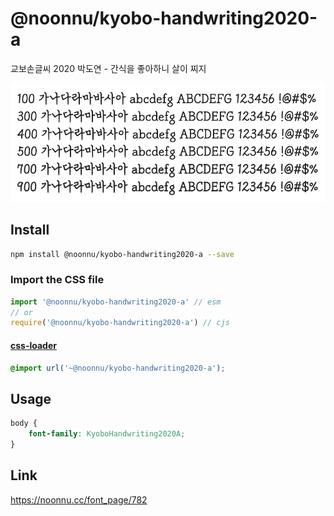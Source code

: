 # @noonnu/kyobo-handwriting2020-a

교보손글씨 2020 박도연 - 간식을 좋아하니 살이 찌지

![example](./example.png)

## Install

```bash
npm install @noonnu/kyobo-handwriting2020-a --save
```

### Import the CSS file

```js
import '@noonnu/kyobo-handwriting2020-a' // esm
// or
require('@noonnu/kyobo-handwriting2020-a') // cjs
```

#### [css-loader](https://github.com/webpack-contrib/css-loader)

```css
@import url('~@noonnu/kyobo-handwriting2020-a');
```

## Usage

```css
body {
    font-family: KyoboHandwriting2020A;
}
```

## Link

https://noonnu.cc/font_page/782
